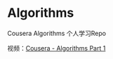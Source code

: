 # Algorithms
Cousera Algorithms 个人学习Repo

视频：[Cousera -  Algorithms Part 1](https://www.coursera.org/learn/algorithms-part1)


 